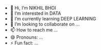 - 👋 Hi, I’m NIKHIL BHOI
- 👀 I’m interested in DATA
- 🌱 I’m currently learning DEEP LEARNING
- 💞️ I’m looking to collaborate on ...
- 📫 How to reach me ...
- 😄 Pronouns: ...
- ⚡ Fun fact: ...

<!---
NIKHILnitr/NIKHILnitr is a ✨ special ✨ repository because its `README.md` (this file) appears on your GitHub profile.
You can click the Preview link to take a look at your changes.
--->
